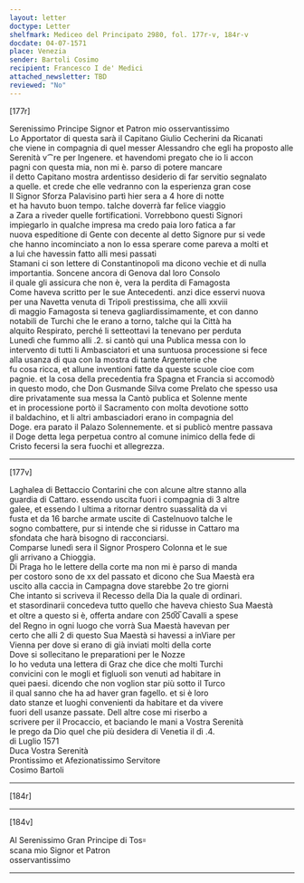 ```yaml
---
layout: letter
doctype: Letter
shelfmark: Mediceo del Principato 2980, fol. 177r-v, 184r-v
docdate: 04-07-1571
place: Venezia
sender: Bartoli Cosimo
recipient: Francesco I de' Medici
attached_newsletter: TBD
reviewed: "No"
---
```


[177r]  
  
  
Serenissimo Principe Signor et Patron mio osservantissimo  
Lo Apportator di questa sarà il Capitano Giulio Cecherini da Ricanati  
che viene in compagnia di quel messer Alessandro che egli ha proposto alle  
Serenità v⁀re per Ingenere. et havendomi pregato che io li accon  
pagni con questa mia, non mi è. parso di potere mancare  
il detto Capitano mostra ardentisso desiderio di far servitio segnalato  
a quelle. et crede che elle vedranno con la esperienza gran cose  
Il Signor Sforza Palavisino partì hier sera a 4 hore di notte  
et ha havuto buon tempo. talche doverrà far felice viaggio  
a Zara a riveder quelle fortificationi. Vorrebbono questi Signori  
impiegarlo in qualche impresa ma credo paia loro fatica a far  
nuova espeditione di Gente con decente al detto Signore pur si vede  
che hanno incominciato a non lo essa sperare come pareva a molti et  
a lui che havessin fatto alli mesi passati  
Stamani ci son lettere di Constantinopoli ma dicono vechie et di nulla  
importantia. Soncene ancora di Genova dal loro Consolo  
il quale gli assicura che non è, vera la perdita di Famagosta  
Come haveva scritto per le sue Antecedenti. anzi dice esservi nuova  
per una Navetta venuta di Tripoli prestissima, che alli xxviii  
di maggio Famagosta si teneva gagliardissimamente, et con danno  
notabili de Turchi che le erano a torno, talche qui la Città ha  
alquito Respirato, perché li setteottavi la tenevano per perduta  
Lunedì che fummo alli .2. si cantò qui una Publica messa con lo  
intervento di tutti li Ambasciatori et una suntuosa processione si fece  
alla usanza di qua con la mostra di tante Argenterie che  
fu cosa ricca, et allune inventioni fatte da queste scuole cioe com  
pagnie. et la cosa della precedentia fra Spagna et Francia si accomodò  
in questo modo, che Don Gusmande Silva come Prelato che spesso usa  
dire privatamente sua messa la Cantò publica et Solenne mente  
et in processione portò il Sacramento con molta devotione sotto  
il baldachino, et li altri ambasciadori erano in compagnia del  
Doge. era parato il Palazo Solennemente. et si publicò mentre passava  
il Doge detta lega perpetua contro al comune inimico della fede di  
Cristo fecersi la sera fuochi et allegrezza.  
  
---  

[177v]  
  
  
Laghalea di Bettaccio Contarini che con alcune altre stanno alla  
guardia di Cattaro. essendo uscita fuori i compagnia di 3 altre  
galee, et essendo l ultima a ritornar dentro suassalità da vi  
fusta et da 16 barche armate uscite di Castelnuovo talche le  
sogno combattere, pur si intende che si ridusse in Cattaro ma  
sfondata che harà bisogno di racconciarsi.  
Comparse lunedì sera il Signor Prospero Colonna et le sue  
gli arrivano a Chioggia.  
Di Praga ho le lettere della corte ma non mi è parso di manda  
per costoro sono de xx del passato et dicono che Sua Maestà era  
uscito alla caccia in Campagna dove starebbe 2o tre giorni  
Che intanto si scriveva il Recesso della Dia la quale di ordinari.  
et stasordinarii concedeva tutto quello che haveva chiesto Sua Maestà  
et oltre a questo si è, offerta andare con 250̅0̅ Cavalli a spese  
del Regno in ogni luogo che vorrà Sua Maestà havevan per  
certo che alli 2 di questo Sua Maestà si havessi a inViare per  
Vienna per dove si erano di già inviati molti della corte  
Dove si sollecitano le preparationi per le Nozze  
Io ho veduta una lettera di Graz che dice che molti Turchi  
convicini con le mogli et figluoli son venuti ad habitare in  
quei paesi. dicendo che non voglion star più sotto il Turco  
il qual sanno che ha ad haver gran fagello. et si è loro  
dato stanze et luoghi convenienti da habitare et da vivere  
fuori dell usanze passate. Dell altre cose mi riserbo a  
scrivere per il Procaccio, et baciando le mani a Vostra Serenità  
le prego da Dio quel che più desidera di Venetia il dì .4.  
di Luglio 1571  
Duca Vostra Serenità  
Prontissimo et Afezionatissimo Servitore  
Cosimo Bartoli  
  
---  

[184r]  
  
  
  
---  

[184v]  
  
  
Al Serenissimo Gran Principe di Tos꞊  
scana mio Signor et Patron  
osservantissimo  
  
---  

